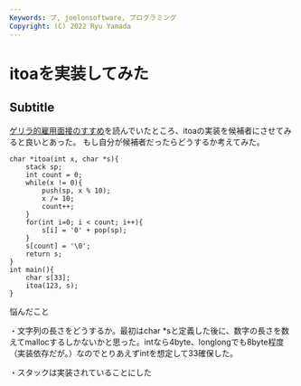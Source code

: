 ```yaml
---
Keywords: プ, joelonsoftware, プログラミング
Copyright: (C) 2022 Ryu Yamada
---
```

# itoaを実装してみた
## Subtitle

[ゲリラ的雇用面接のすすめ](https://web.archive.org/web/20090304134941/http://local.joelonsoftware.com/wiki/%E3%82%B2%E3%83%AA%E3%83%A9%E7%9A%84%E9%9B%87%E7%94%A8%E9%9D%A2%E6%8E%A5%E3%81%AE%E3%81%99%E3%81%99%E3%82%81)を読んでいたところ、itoaの実装を候補者にさせてみると良いとあった。
もし自分が候補者だったらどうするか考えてみた。

```
char *itoa(int x, char *s){
    stack sp;
    int count = 0;
    while(x != 0){
        push(sp, x % 10);
        x /= 10;
        count++;
    }
    for(int i=0; i < count; i++){
        s[i] = '0' + pop(sp);
    }
    s[count] = '\0';
    return s;
}
int main(){
    char s[33];
    itoa(123, s);
}
```

悩んだこと

・文字列の長さをどうするか。最初はchar *sと定義した後に、数字の長さを数えてmallocするしかないかと思った。intなら4byte、longlongでも8byte程度（実装依存だが。）なのでとりあえずintを想定して33確保した。

・スタックは実装されていることにした
